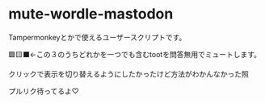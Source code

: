 # mute-wordle-mastodon

Tampermonkeyとかで使えるユーザースクリプトです。

🟩🟨⬛←この３のうちどれかを一つでも含むtootを問答無用でミュートします。

クリックで表示を切り替えるようにしたかったけど方法がわかんなかった照

プルリク待ってるよ♡
 
